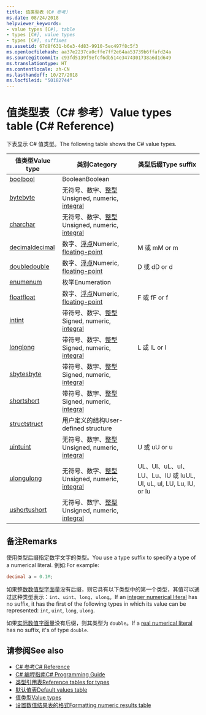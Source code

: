 ```yaml
---
title: 值类型表（C# 参考）
ms.date: 08/24/2018
helpviewer_keywords:
- value types [C#], table
- types [C#], value types
- types [C#], suffixes
ms.assetid: 67d8f631-b6e3-4d83-9910-5ec497f8c5f3
ms.openlocfilehash: aa37e2237ca0cffe7ff2e64aa53739b6ffafd24a
ms.sourcegitcommit: c93fd5139f9efcf6db514e3474301738a6d1d649
ms.translationtype: HT
ms.contentlocale: zh-CN
ms.lasthandoff: 10/27/2018
ms.locfileid: "50182744"
---
```

# <a name="value-types-table-c-reference"></a><span data-ttu-id="f7570-102">值类型表（C# 参考）</span><span class="sxs-lookup"><span data-stu-id="f7570-102">Value types table (C# Reference)</span></span>

<span data-ttu-id="f7570-103">下表显示 C# 值类型。</span><span class="sxs-lookup"><span data-stu-id="f7570-103">The following table shows the C# value types.</span></span>  
  
|<span data-ttu-id="f7570-104">值类型</span><span class="sxs-lookup"><span data-stu-id="f7570-104">Value type</span></span>|<span data-ttu-id="f7570-105">类别</span><span class="sxs-lookup"><span data-stu-id="f7570-105">Category</span></span>|<span data-ttu-id="f7570-106">类型后缀</span><span class="sxs-lookup"><span data-stu-id="f7570-106">Type suffix</span></span>|  
|----------------|--------------|-----------------|  
|[<span data-ttu-id="f7570-107">bool</span><span class="sxs-lookup"><span data-stu-id="f7570-107">bool</span></span>](bool.md)|<span data-ttu-id="f7570-108">Boolean</span><span class="sxs-lookup"><span data-stu-id="f7570-108">Boolean</span></span>||  
|[<span data-ttu-id="f7570-109">byte</span><span class="sxs-lookup"><span data-stu-id="f7570-109">byte</span></span>](byte.md)|<span data-ttu-id="f7570-110">无符号、数字、[整型](integral-types-table.md)</span><span class="sxs-lookup"><span data-stu-id="f7570-110">Unsigned, numeric, [integral](integral-types-table.md)</span></span>||  
|[<span data-ttu-id="f7570-111">char</span><span class="sxs-lookup"><span data-stu-id="f7570-111">char</span></span>](char.md)|<span data-ttu-id="f7570-112">无符号、数字、[整型](integral-types-table.md)</span><span class="sxs-lookup"><span data-stu-id="f7570-112">Unsigned, numeric, [integral](integral-types-table.md)</span></span>||  
|[<span data-ttu-id="f7570-113">decimal</span><span class="sxs-lookup"><span data-stu-id="f7570-113">decimal</span></span>](decimal.md)|<span data-ttu-id="f7570-114">数字、[浮点](floating-point-types-table.md)</span><span class="sxs-lookup"><span data-stu-id="f7570-114">Numeric, [floating-point](floating-point-types-table.md)</span></span>|<span data-ttu-id="f7570-115">M 或 m</span><span class="sxs-lookup"><span data-stu-id="f7570-115">M or m</span></span>|  
|[<span data-ttu-id="f7570-116">double</span><span class="sxs-lookup"><span data-stu-id="f7570-116">double</span></span>](double.md)|<span data-ttu-id="f7570-117">数字、[浮点](floating-point-types-table.md)</span><span class="sxs-lookup"><span data-stu-id="f7570-117">Numeric, [floating-point](floating-point-types-table.md)</span></span>|<span data-ttu-id="f7570-118">D 或 d</span><span class="sxs-lookup"><span data-stu-id="f7570-118">D or d</span></span>|  
|[<span data-ttu-id="f7570-119">enum</span><span class="sxs-lookup"><span data-stu-id="f7570-119">enum</span></span>](enum.md)|<span data-ttu-id="f7570-120">枚举</span><span class="sxs-lookup"><span data-stu-id="f7570-120">Enumeration</span></span>||  
|[<span data-ttu-id="f7570-121">float</span><span class="sxs-lookup"><span data-stu-id="f7570-121">float</span></span>](float.md)|<span data-ttu-id="f7570-122">数字、[浮点](floating-point-types-table.md)</span><span class="sxs-lookup"><span data-stu-id="f7570-122">Numeric, [floating-point](floating-point-types-table.md)</span></span>|<span data-ttu-id="f7570-123">F 或 f</span><span class="sxs-lookup"><span data-stu-id="f7570-123">F or f</span></span>|  
|[<span data-ttu-id="f7570-124">int</span><span class="sxs-lookup"><span data-stu-id="f7570-124">int</span></span>](int.md)|<span data-ttu-id="f7570-125">带符号、数字、[整型](integral-types-table.md)</span><span class="sxs-lookup"><span data-stu-id="f7570-125">Signed, numeric, [integral](integral-types-table.md)</span></span>||  
|[<span data-ttu-id="f7570-126">long</span><span class="sxs-lookup"><span data-stu-id="f7570-126">long</span></span>](long.md)|<span data-ttu-id="f7570-127">带符号、数字、[整型](integral-types-table.md)</span><span class="sxs-lookup"><span data-stu-id="f7570-127">Signed, numeric, [integral](integral-types-table.md)</span></span>|<span data-ttu-id="f7570-128">L 或 l</span><span class="sxs-lookup"><span data-stu-id="f7570-128">L or l</span></span>|  
|[<span data-ttu-id="f7570-129">sbyte</span><span class="sxs-lookup"><span data-stu-id="f7570-129">sbyte</span></span>](sbyte.md)|<span data-ttu-id="f7570-130">带符号、数字、[整型](integral-types-table.md)</span><span class="sxs-lookup"><span data-stu-id="f7570-130">Signed, numeric, [integral](integral-types-table.md)</span></span>||  
|[<span data-ttu-id="f7570-131">short</span><span class="sxs-lookup"><span data-stu-id="f7570-131">short</span></span>](short.md)|<span data-ttu-id="f7570-132">带符号、数字、[整型](integral-types-table.md)</span><span class="sxs-lookup"><span data-stu-id="f7570-132">Signed, numeric, [integral](integral-types-table.md)</span></span>||  
|[<span data-ttu-id="f7570-133">struct</span><span class="sxs-lookup"><span data-stu-id="f7570-133">struct</span></span>](struct.md)|<span data-ttu-id="f7570-134">用户定义的结构</span><span class="sxs-lookup"><span data-stu-id="f7570-134">User-defined structure</span></span>||  
|[<span data-ttu-id="f7570-135">uint</span><span class="sxs-lookup"><span data-stu-id="f7570-135">uint</span></span>](uint.md)|<span data-ttu-id="f7570-136">无符号、数字、[整型](integral-types-table.md)</span><span class="sxs-lookup"><span data-stu-id="f7570-136">Unsigned, numeric, [integral](integral-types-table.md)</span></span>|<span data-ttu-id="f7570-137">U 或 u</span><span class="sxs-lookup"><span data-stu-id="f7570-137">U or u</span></span>|  
|[<span data-ttu-id="f7570-138">ulong</span><span class="sxs-lookup"><span data-stu-id="f7570-138">ulong</span></span>](ulong.md)|<span data-ttu-id="f7570-139">无符号、数字、[整型](integral-types-table.md)</span><span class="sxs-lookup"><span data-stu-id="f7570-139">Unsigned, numeric, [integral](integral-types-table.md)</span></span>|<span data-ttu-id="f7570-140">UL、Ul、uL、ul、LU、Lu、lU 或 lu</span><span class="sxs-lookup"><span data-stu-id="f7570-140">UL, Ul, uL, ul, LU, Lu, lU, or lu</span></span>|  
|[<span data-ttu-id="f7570-141">ushort</span><span class="sxs-lookup"><span data-stu-id="f7570-141">ushort</span></span>](ushort.md)|<span data-ttu-id="f7570-142">无符号、数字、[整型](integral-types-table.md)</span><span class="sxs-lookup"><span data-stu-id="f7570-142">Unsigned, numeric, [integral](integral-types-table.md)</span></span>||  

## <a name="remarks"></a><span data-ttu-id="f7570-143">备注</span><span class="sxs-lookup"><span data-stu-id="f7570-143">Remarks</span></span>

<span data-ttu-id="f7570-144">使用类型后缀指定数字文字的类型。</span><span class="sxs-lookup"><span data-stu-id="f7570-144">You use a type suffix to specify a type of a numerical literal.</span></span> <span data-ttu-id="f7570-145">例如:</span><span class="sxs-lookup"><span data-stu-id="f7570-145">For example:</span></span>

```csharp
decimal a = 0.1M;
```

<span data-ttu-id="f7570-146">如果[整数数值型字面量](~/_csharplang/spec/lexical-structure.md#integer-literals)没有后缀，则它具有以下类型中的第一个类型，其值可以通过这种类型表示：`int`、`uint`、`long`、`ulong`。</span><span class="sxs-lookup"><span data-stu-id="f7570-146">If an [integer numerical literal](~/_csharplang/spec/lexical-structure.md#integer-literals) has no suffix, it has the first of the following types in which its value can be represented: `int`, `uint`, `long`, `ulong`.</span></span>

<span data-ttu-id="f7570-147">如果[实际数值字面量](~/_csharplang/spec/lexical-structure.md#real-literals)没有后缀，则其类型为 `double`。</span><span class="sxs-lookup"><span data-stu-id="f7570-147">If a [real numerical literal](~/_csharplang/spec/lexical-structure.md#real-literals) has no suffix, it's of type `double`.</span></span>

## <a name="see-also"></a><span data-ttu-id="f7570-148">请参阅</span><span class="sxs-lookup"><span data-stu-id="f7570-148">See also</span></span>

- [<span data-ttu-id="f7570-149">C# 参考</span><span class="sxs-lookup"><span data-stu-id="f7570-149">C# Reference</span></span>](../index.md)
- [<span data-ttu-id="f7570-150">C# 编程指南</span><span class="sxs-lookup"><span data-stu-id="f7570-150">C# Programming Guide</span></span>](../../programming-guide/index.md)
- [<span data-ttu-id="f7570-151">类型引用表</span><span class="sxs-lookup"><span data-stu-id="f7570-151">Reference tables for types</span></span>](reference-tables-for-types.md)
- [<span data-ttu-id="f7570-152">默认值表</span><span class="sxs-lookup"><span data-stu-id="f7570-152">Default values table</span></span>](default-values-table.md)
- [<span data-ttu-id="f7570-153">值类型</span><span class="sxs-lookup"><span data-stu-id="f7570-153">Value types</span></span>](value-types.md)
- [<span data-ttu-id="f7570-154">设置数值结果表的格式</span><span class="sxs-lookup"><span data-stu-id="f7570-154">Formatting numeric results table</span></span>](formatting-numeric-results-table.md)
